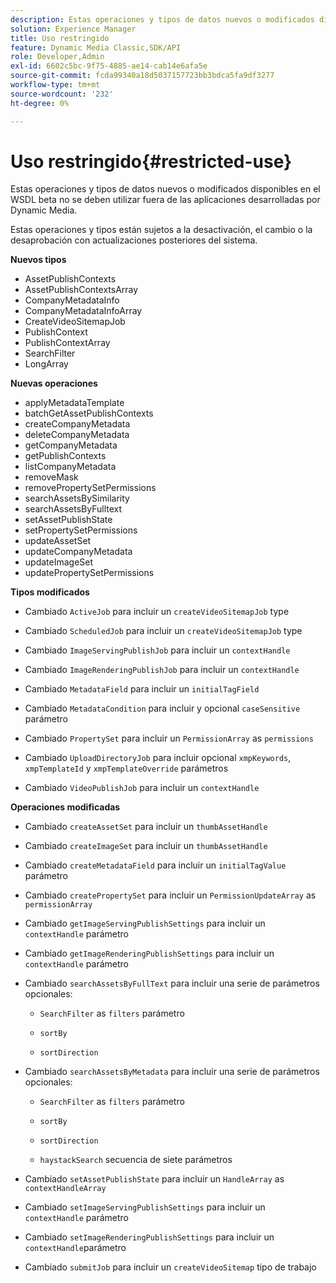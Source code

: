 ```yaml
---
description: Estas operaciones y tipos de datos nuevos o modificados disponibles en el WSDL beta no se deben utilizar fuera de las aplicaciones desarrolladas por Dynamic Media.
solution: Experience Manager
title: Uso restringido
feature: Dynamic Media Classic,SDK/API
role: Developer,Admin
exl-id: 6602c5bc-9f75-4885-ae14-cab14e6afa5e
source-git-commit: fcda99340a18d5037157723bb3bdca5fa9df3277
workflow-type: tm+mt
source-wordcount: '232'
ht-degree: 0%

---
```


# Uso restringido{#restricted-use}

Estas operaciones y tipos de datos nuevos o modificados disponibles en el WSDL beta no se deben utilizar fuera de las aplicaciones desarrolladas por Dynamic Media.

Estas operaciones y tipos están sujetos a la desactivación, el cambio o la desaprobación con actualizaciones posteriores del sistema.

**Nuevos tipos**

* AssetPublishContexts
* AssetPublishContextsArray
* CompanyMetadataInfo
* CompanyMetadataInfoArray
* CreateVideoSitemapJob
* PublishContext
* PublishContextArray
* SearchFilter
* LongArray

**Nuevas operaciones**

* applyMetadataTemplate
* batchGetAssetPublishContexts
* createCompanyMetadata
* deleteCompanyMetadata
* getCompanyMetadata
* getPublishContexts
* listCompanyMetadata
* removeMask
* removePropertySetPermissions
* searchAssetsBySimilarity
* searchAssetsByFulltext
* setAssetPublishState
* setPropertySetPermissions
* updateAssetSet
* updateCompanyMetadata
* updateImageSet
* updatePropertySetPermissions

**Tipos modificados**

* Cambiado `ActiveJob` para incluir un `createVideoSitemapJob` type

* Cambiado `ScheduledJob` para incluir un `createVideoSitemapJob` type

* Cambiado `ImageServingPublishJob` para incluir un `contextHandle`

* Cambiado `ImageRenderingPublishJob` para incluir un `contextHandle`

* Cambiado `MetadataField` para incluir un `initialTagField`

* Cambiado `MetadataCondition` para incluir y opcional `caseSensitive` parámetro

* Cambiado `PropertySet` para incluir un `PermissionArray` as `permissions`

* Cambiado `UploadDirectoryJob` para incluir opcional `xmpKeywords`, `xmpTemplateId` y `xmpTemplateOverride` parámetros

* Cambiado `VideoPublishJob` para incluir un `contextHandle`

**Operaciones modificadas**

* Cambiado `createAssetSet` para incluir un `thumbAssetHandle`

* Cambiado `createImageSet` para incluir un `thumbAssetHandle`

* Cambiado `createMetadataField` para incluir un `initialTagValue` parámetro

* Cambiado `createPropertySet` para incluir un `PermissionUpdateArray` as `permissionArray`

* Cambiado `getImageServingPublishSettings` para incluir un `contextHandle` parámetro

* Cambiado `getImageRenderingPublishSettings` para incluir un `contextHandle` parámetro

* Cambiado `searchAssetsByFullText` para incluir una serie de parámetros opcionales:

   * `SearchFilter` as `filters` parámetro

   * `sortBy`
   * `sortDirection`

* Cambiado `searchAssetsByMetadata` para incluir una serie de parámetros opcionales:

   * `SearchFilter` as `filters` parámetro

   * `sortBy`
   * `sortDirection`
   * `haystackSearch` secuencia de siete parámetros

* Cambiado `setAssetPublishState` para incluir un `HandleArray` as `contextHandleArray`

* Cambiado `setImageServingPublishSettings` para incluir un `contextHandle` parámetro

* Cambiado `setImageRenderingPublishSettings` para incluir un `contextHandle`parámetro

* Cambiado `submitJob` para incluir un `createVideoSitemap` tipo de trabajo
